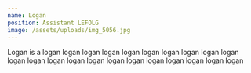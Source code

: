 ```yaml
---
name: Logan
position: Assistant LEFOLG
image: /assets/uploads/img_5056.jpg
---
```

Logan is a logan  logan  logan  logan  logan  logan  logan  logan  logan  logan  logan  logan  logan  logan  logan  logan  logan  logan  logan  logan  logan  logan
